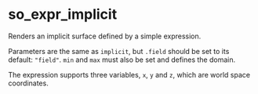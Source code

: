 # so_expr_implicit

Renders an implicit surface defined by a simple expression.

Parameters are the same as `implicit`, but `.field` should be set to its default: `"field"`. `min` and `max` must also be set and defines the domain.

The expression supports three variables, `x`, `y` and `z`, which are world space coordinates.